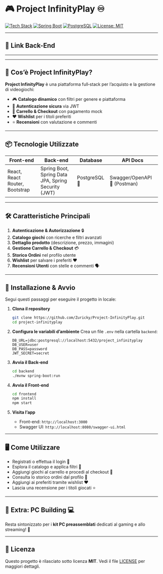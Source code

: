 # 🎮 Project InfinityPlay ♾️

[![Tech Stack](https://img.shields.io/badge/React-17.0.2-blue?logo=react\&logoColor=white)](https://reactjs.org/) [![Spring Boot](https://img.shields.io/badge/Spring--Boot-2.6.0-green?logo=spring\&logoColor=white)](https://spring.io/projects/spring-boot) [![PostgreSQL](https://img.shields.io/badge/PostgreSQL-13-316192?logo=postgresql\&logoColor=white)](https://www.postgresql.org/) [![License: MIT](https://img.shields.io/badge/License-MIT-yellow.svg)](LICENSE)

---

## 🔗 Link Back-End



---

---

## 📖 Cos’è Project InfinityPlay?

**Project InfinityPlay** è una piattaforma full‑stack per l’acquisto e la gestione di videogiochi:

* 🎮 **Catalogo dinamico** con filtri per genere e piattaforma
* 🔐 **Autenticazione sicura** via JWT
* 🛒 **Carrello & Checkout** con pagamento mock
* ❤️ **Wishlist** per i titoli preferiti
* ⭐ **Recensioni** con valutazione e commenti

---

## 📦 Tecnologie Utilizzate

| Front-end                      | Back-end                                            | Database      | API Docs                     |
| ------------------------------ | --------------------------------------------------- | ------------- | ---------------------------- |
| React, React Router, Bootstrap | Spring Boot, Spring Data JPA, Spring Security (JWT) | PostgreSQL 🐘 | Swagger/OpenAPI 📝 (Postman)|

---

## 🛠️ Caratteristiche Principali

1. **Autenticazione & Autorizzazione** 🔒
2. **Catalogo giochi** con ricerche e filtri avanzati
3. **Dettaglio prodotto** (descrizione, prezzo, immagini)
4. **Gestione Carrello & Checkout** 💳
5. **Storico Ordini** nel profilo utente
6. **Wishlist** per salvare i preferiti ❤️
7. **Recensioni Utenti** con stelle e commenti 🗣️

---

## 🚀 Installazione & Avvio

Segui questi passaggi per eseguire il progetto in locale:

1. **Clona il repository**

   ```bash
   git clone https://github.com/Zuricky/Project-InfinityPlay.git
   cd project-infinityplay
   ```

2. **Configura le variabili d’ambiente**
   Crea un file `.env` nella cartella `backend`:

   ```env
   DB_URL=jdbc:postgresql://localhost:5432/project_infinityplay
   DB_USER=user
   DB_PASS=password
   JWT_SECRET=secret
   ```

3. **Avvia il Back-end**

   ```bash
   cd backend
   ./mvnw spring-boot:run
   ```

4. **Avvia il Front-end**

   ```bash
   cd frontend
   npm install
   npm start
   ```

5. **Visita l’app**

   * Front-end: `http://localhost:3000`
   * Swagger UI: `http://localhost:8080/swagger-ui.html`

---

## 🖥️ Come Utilizzare

* Registrati o effettua il login 🔑
* Esplora il catalogo e applica filtri 🎲
* Aggiungi giochi al carrello e procedi al checkout 🛒
* Consulta lo storico ordini dal profilo 📂
* Aggiungi ai preferiti tramite wishlist ❤️
* Lascia una recensione per i titoli giocati ⭐

---

## 🎁 Extra: PC Building 💻

Resta sintonizzato per i **kit PC preassemblati** dedicati al gaming e allo streaming! 🔧

---

## 📄 Licenza

Questo progetto è rilasciato sotto licenza **MIT**. Vedi il file [LICENSE](LICENSE) per maggiori dettagli.
